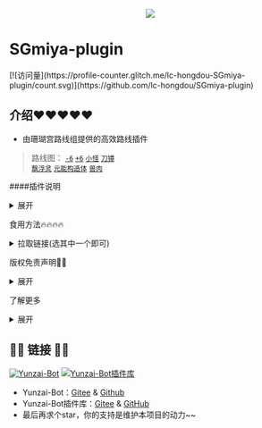 <p align="center">
  <a href="https://github.com/lc-hongdou/SGmiya-plugin" target="_blank"><img src="https://s2.loli.net/2023/03/12/u6VjEhR5SZYIW3p.webp" ></a>

<h1>SGmiya-plugin</h1>
  [![访问量](https://profile-counter.glitch.me/lc-hongdou-SGmiya-plugin/count.svg)](https://github.com/lc-hongdou/SGmiya-plugin)

</p>



## 介绍❤❤❤❤❤
- 由珊瑚宫路线组提供的高效路线插件
> 路线图：
[`-6`](https://github.com/lc-hongdou/shui)
[`+6`](https://github.com/lc-hongdou/huo)
[`小怪`](https://github.com/lc-hongdou/bing)
[`刀镡`](https://github.com/lc-hongdou/lei)<br>
[`飘浮灵`](https://github.com/lc-hongdou/yan)
[`元能构造体`](https://github.com/lc-hongdou/cao)
[`兽肉`](https://github.com/lc-hongdou/feng)


####插件说明

<details><summary>展开</summary>

> 此库提供由珊瑚宫路线组整理群上传的路线图<br>
> 如果您想为此仓库贡献<br>
请见☞[`贡献指南`](./resources/CONTRIBUTING.md)向此仓库发起 pull request

</details>

 食用方法🔥🔥🔥🔥

<details><summary>拉取链接(选其中一个即可)</summary>
推荐使用[git](https://git-scm.com/)进行安装，以方便后续升级。在Yunzai根目录夹打开终端，运行
```
git clone --depth=1 https://ghproxy.com/https://github.com/lc-hongdou/SGmiya-plugin.git ./plugins/SGmiya-plugin/
```
```
git clone --depth=1 https://gitclone.com/github.com/lc-hongdou/SGmiya-plugin.git ./plugins/SGmiya-plugin/
```
```
git clone --depth=1 https://kgithub.com/lc-hongdou/SGmiya-plugin.git ./plugins/SGmiya-plugin/
```


等待完成就行了，失败大概是网络问问题<br>
普通面板(图鉴/非彩蛋面板等)存放位置<br>

</details>


 
 版权免责声明👀👀

<details><summary>展开</summary>

路线为珊瑚宫路线组授权，禁止任何形式的商用和违法用途<br>
如违反相关规定，后果自负，与本插件及作者无关<br>

</details>

 了解更多

<details><summary>展开</summary>

| 来源 | 珊瑚宫路线组 | 群号xx |
| --- | --- | --- |

（在里面划水bushi）

</details>

## 🔗🔗 链接 🔗🔗  <br>

[![Yunzai-Bot](https://img.shields.io/badge/Yunzai--Bot-f8f8f8?style=for-the-badge)](https://gitee.com/Le-niao/Yunzai-Bot) 
[![Yunzai-Bot插件库](https://img.shields.io/badge/Yunzai--Bot插件库-0a192f?style=for-the-badge)](https://gitee.com/Hikari666/Yunzai-Bot-plugins-index) 
* Yunzai-Bot：[Gitee](https://gitee.com/Le-niao/Yunzai-Bot) & [Github](https://github.com/Le-niao/Yunzai-Bot)
* Yunzai-Bot插件库：[Gitee](https://gitee.com/Hikari666/Yunzai-Bot-plugins-index) & [GitHub](https://github.com/HiArcadia/Yunzai-Bot-plugins-index)
* 最后再求个star，你的支持是维护本项目的动力~~


